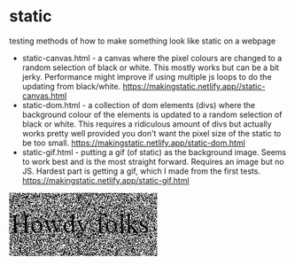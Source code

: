 # static
testing methods of how to make something look like static on a webpage

 * static-canvas.html - a canvas where the pixel colours are changed to a random selection of black or white. This mostly works but can be a bit jerky. Performance might improve if using multiple js loops to do the updating from black/white. https://makingstatic.netlify.app//static-canvas.html
 * static-dom.html - a collection of dom elements (divs) where the background colour of the elements is updated to a random selection of black or white. This requires a ridiculous amount of divs but actually works pretty well provided you don't want the pixel size of the static to be too small. https://makingstatic.netlify.app/static-dom.html
 * static-gif.html - putting a gif (of static) as the background image. Seems to work best and is the most straight forward. Requires an image but no JS. Hardest part is getting a gif, which I made from the first tests. https://makingstatic.netlify.app/static-gif.html

![Example 1](howdyFolks.gif?raw=true "howdy folks example")

